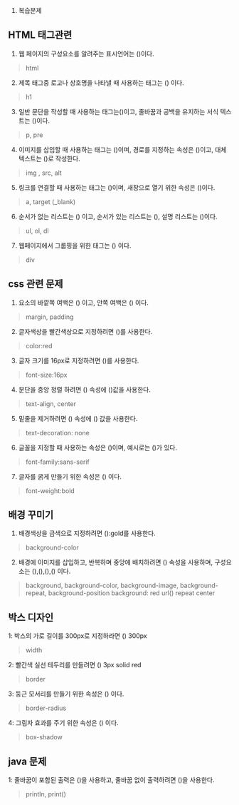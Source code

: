 1. 복습문제
## HTML 태그관련
1. 웹 페이지의 구성요소를 알려주는 표시언어는 ()이다.
> html

2. 제목 태그중 로고나 상호명을 나타낼 때 사용하는 태그는 () 이다.
> h1

3. 일반 문단을 작성할 때 사용하는 태그는()이고, 줄바꿈과 공백을 유지하는 서식 텍스트는 ()이다.
> p, pre

4. 이미지를 삽입할 때 사용하는 태그는 ()이며, 경로를 지정하는 속성은 ()이고, 대체 텍스트는 ()로 작성한다.
> img , src, alt

5. 링크를 연결할 때 사용하는 태그는 ()이며, 새창으로 열기 위한 속성은 ()이다.
> a, target (_blank)

6. 순서가 없는 리스트는 () 이고, 순서가 있는 리스트는 (), 설명 리스트는 ()이다.
> ul, ol, dl

7. 웹페이지에서 그룹핑을 위한 태그는 () 이다.
> div

## css 관련 문제
1. 요소의 바깥쪽 여백은 () 이고, 안쪽 여백은 () 이다.
> margin, padding

2. 글자색상을 빨간색상으로 지정하려면 ()를 사용한다.
> color:red

3. 글자 크기를 16px로 지정하려면 ()를 사용한다.
> font-size:16px

4. 문단을 중앙 정렬 하려면 () 속성에 ()값을 사용한다.
> text-align, center

5. 밑줄을 제거하려면 () 속성에 () 값을 사용한다.
> text-decoration: none

6. 글꼴을 지정할 때 사용하는 속성은 ()이며, 예시로는 ()가 있다.
> font-family:sans-serif

7. 글자를 굵게 만들기 위한 속성은 () 이다.
> font-weight:bold

## 배경 꾸미기
1. 배경색상을 금색으로 지정하려면 ():gold를 사용한다.
> background-color

2. 배경에 이미지를 삽입하고, 반복하며 중앙에 배치하려면 () 속성을 사용하며, 구성요소는 
(),(),(),() 이다.
> background, 
> background-color, background-image, background-repeat, background-position
> background: red url() repeat center


## 박스 디자인
1: 박스의 가로 길이를 300px로 지정하라면 ()  300px
> width

2: 빨간색 실선 테두리를 만들려면 () 3px solid red
> border

3: 둥근 모서리를 만들기 위한 속성은 () 이다.
> border-radius

4: 그림자 효과를 주기 위한 속성은 () 이다.
> box-shadow

## java 문제

1: 줄바꿈이 포함된 출력은 ()을 사용하고, 줄바꿈 없이 출력하려면 ()을 사용한다.
> println, print()